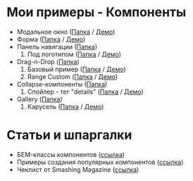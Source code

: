 # Мои примеры - Компоненты

- Модальное окно             ([Папка](modal) /                     [Демо](https://hisbvdis.github.io/my-samples-components/modal/index.html))
- Форма                      ([Папка](form) /                      [Демо](https://hisbvdis.github.io/my-samples-components/form/index.html))
- Панель навигации           ([Папка](navbar/))
  1. Под логотипом           ([Папка](navbar/static-under-logo) /  [Демо](https://hisbvdis.github.io/my-samples-components/navbar/static-under-logo/index.html))
- Drag-n-Drop                ([Папка](drag-n-drop))
  1. Базовый пример          ([Папка](drag-n-drop/1base) /         [Демо](https://hisbvdis.github.io/my-samples-components/drag-n-drop/1base/index.html))
  2. Range Custom            ([Папка](drag-n-drop/2range-custom) / [Демо](https://hisbvdis.github.io/my-samples-components/drag-n-drop/2range-custom/index.html))
- Collapse-компоненты        ([Папка](collapse))
  1. Спойлер - тег "details" ([Папка](collapse/1single-spoiler) /  [Демо](https://hisbvdis.github.io/my-samples-components/collapse/1single-spoiler/index.html))
- Gallery                    ([Папка](gallery))
  1. Карусель                ([Папка](gallery/carousel) /          [Демо](https://hisbvdis.github.io/my-samples-components/gallery/carousel/index.html))


# Статьи и шпаргалки
- БЕМ-классы компонентов                  ([ссылка](https://9elements.com/bem-cheat-sheet))
- Примеры создания популярных компонентов ([ссылка](https://csslayout.io/patterns))
- Чеклист от Smashing Magazine            ([ссылка](https://www.dropbox.com/s/ve6m3ngp5rmgu74/interface-design-patterns-checklist-2020.pdf?dl=0))